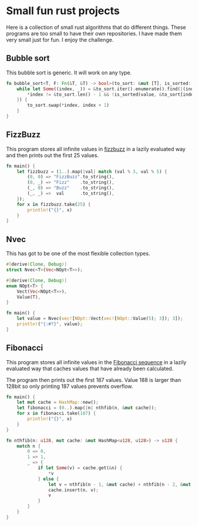 # Small fun rust projects

Here is a collection of small rust algorithms that do different things. These programs are too small to have their own repositories. I have made them very small just for fun. I enjoy the challenge.

## Bubble sort

This bubble sort is generic. It will work on any type.

```rust
fn bubble_sort<T, F: Fn(&T, &T) -> bool>(to_sort: &mut [T], is_sorted: F) {
    while let Some((index, _)) = &to_sort.iter().enumerate().find(|(index, value)| {
        *index != &to_sort.len() - 1 && !is_sorted(value, &to_sort[index + 1])
    }) {
        to_sort.swap(*index, index + 1)
    }
}
```

## FizzBuzz

This program stores all infinite values in [fizzbuzz](https://en.wikipedia.org/wiki/Fizz_buzz) in a lazily evaluated way and then prints out the first 25 values.

```rust
fn main() {
    let fizzbuzz = (1..).map(|val| match (val % 3, val % 5) {
        (0, 0) => "FizzBuzz".to_string(),
        (0, _) => "Fizz"    .to_string(),
        (_, 0) => "Buzz"    .to_string(),
        (_, _) =>  val      .to_string(),
    });
    for x in fizzbuzz.take(25) {
        println!("{}", x)
    }
}
```

## Nvec

This has got to be one of the most flexible collection types.

```rust
#[derive(Clone, Debug)]
struct Nvec<T>(Vec<NOpt<T>>);

#[derive(Clone, Debug)]
enum NOpt<T> {
    Vect(Vec<NOpt<T>>),
    Value(T),
}

fn main() {
    let value = Nvec(vec![NOpt::Vect(vec![NOpt::Value(5); 3]); 3]);
    println!("{:#?}", value);
}
```

## Fibonacci

This program stores all infinite values in the [Fibonacci sequence](https://en.wikipedia.org/wiki/Fibonacci_number) in a lazily evaluated way that caches values that have already been calculated.

The program then prints out the first 187 values. Value 188 is larger than 128bit so only printing 187 values prevents overflow.

```rust
fn main() {
    let mut cache = HashMap::new();
    let fibonacci = (0..).map(|n| nthfib(n, &mut cache));
    for x in fibonacci.take(187) {
        println!("{}", x)
    }
}

fn nthfib(n: u128, mut cache: &mut HashMap<u128, u128>) -> u128 {
    match n {
        0 => 0,
        1 => 1,
        _ => {
            if let Some(v) = cache.get(&n) {
                *v
            } else {
                let v = nthfib(n - 1, &mut cache) + nthfib(n - 2, &mut cache);
                cache.insert(n, v);
                v
            }
        }
    }
}
```